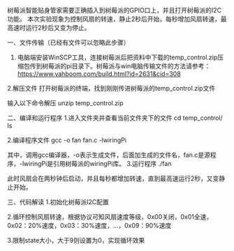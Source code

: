 树莓派智能贴身管家需要正确插入到树莓派的GPIO口上，并且打开树莓派的I2C功能。
本次实验现象为控制风扇的转速，静止2秒后开始，每秒增加风扇转速，最高速时运行2秒后又变为停止。

一、文件传输（已经有文件可以忽略此步骤）
1. 电脑端安装WinSCP工具，连接树莓派后把资料中下载的temp_control.zip压缩包传到树莓派的pi目录下。树莓派与win电脑传输文件的方法请参考：
https://www.yahboom.com/build.html?id=2631&cid=308
 
2.解压文件
打开树莓派的终端，找到刚刚传进树莓派的temp_control.zip文件
 
输入以下命令解压
unzip temp_control.zip
 

二、编译和运行程序
1.进入文件夹并查看当前文件夹下的文件
cd temp_control/
ls
 
2.编译程序文件
gcc -o fan fan.c -lwiringPi
 
其中，调用gcc编译器，-o表示生成文件，后面加生成的文件名，fan.c是源程序，-lwiringPi是引用树莓派的wiringPi库。
3.运行程序
./fan
 
此时风扇会在两秒钟后启动，并且每秒都增加转速，直到最高速运行2秒，又变静止开始。

三、代码解读
1.初始化树莓派I2C配置
 
2.循环控制风扇转速，根据协议可知风扇速度等级，0x00关闭，0x01全速，0x02：20%速度，0x03：30%速度，…，0x09：90%速度
 
3.限制state大小，大于9则设置为0，实现循环效果
